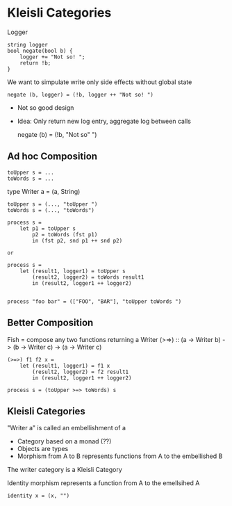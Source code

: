 &nbsp;     
&nbsp;     
&nbsp;     
&nbsp;     
&nbsp;     
&nbsp;     
&nbsp;     
&nbsp;     
&nbsp;     
&nbsp;     

Kleisli Categories
==================

Logger

    string logger
    bool negate(bool b) {
        logger += "Not so! ";
        return !b;
    }

We want to simpulate write only side effects without global state

    negate (b, logger) = (!b, logger ++ "Not so! ")

- Not so good design
- Idea: Only return new log entry, aggregate log between calls

    negate (b) = (!b, "Not so" ") 

Ad hoc Composition
------------------

    toUpper s = ...
    toWords s = ...

type Writer a = (a, String)

    toUpper s = (..., "toUpper ")
    toWords s = (..., "toWords")

    process s = 
        let p1 = toUpper s
            p2 = toWords (fst p1)
            in (fst p2, snd p1 ++ snd p2) 
    
    or

    process s = 
        let (result1, logger1) = toUpper s
            (result2, logger2) = toWords result1
            in (result2, logger1 ++ logger2) 
    

    process "foo bar" = (["FOO", "BAR"], "toUpper toWords ")


Better Composition
------------------

Fish = compose any two functions returning a Writer
    (>=>) :: (a -> Writer b) -> (b -> Writer c) -> (a -> Writer c)

    (>=>) f1 f2 x =
        let (result1, logger1) = f1 x
            (result2, logger2) = f2 result1
            in (result2, logger1 ++ logger2) 

    process s = (toUpper >=> toWords) s



Kleisli Categories
------------------

"Writer a" is called an embellishment of a

- Category based on a monad (??)
- Objects are types
- Morphism from A to B represents functions from A to the embellished B

The writer category is a Kleisli Category

Identity morphism represents a function from A to the emellsihed A

    identity x = (x, "")

